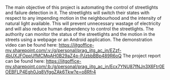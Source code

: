 The main objective of this project is automating the control
of streetlights and failure detection in it. The streetlights will
switch their states with respect to any impending motion in
the neighbourhood and the intensity of natural light available.
This will prevent unnecessary wastage of electricity and will
also reduce human dependency to control the streetlights.
The authority can monitor the status of the streetlights and
the motion in the streets using a webpage or an Android
application.
The demonstration video can be found here: https://iitgoffice-my.sharepoint.com/:v:/g/personal/prag_iitg_ac_in/EZzf-4bUXJFOppUfMCMpAH0B29aZ4p-PJzbbBBp489R6oQ
The project report can be found here: https://iitgoffice-my.sharepoint.com/:b:/g/personal/prag_iitg_ac_in/Ecx7YNU87fNJn3X6Ftr0EOEBFLP4Egh0Jq8VfggZAk6Tkw?e=o8Rfr4
